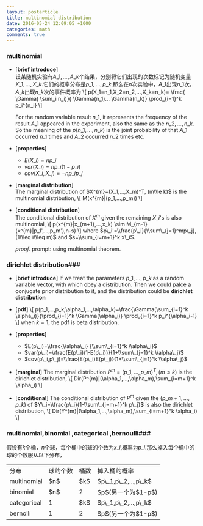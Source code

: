 ```yaml
---
layout: postarticle
title: multinomial distribution
date: 2016-05-24 12:09:05 +1000 
categories: math
comments: true
---
```


### multinomial  ###
- [**brief introduce**]   
    设某随机实验有$A\_1,...,A\_k$个结果，分别将它们出现的次数标记为随机变量$X\_1,...,X\_k$.它们的概率分布是$p\_1,...,p\_k$,那么在$n$次实验中，$A\_1$出现$n\_1$次，$A\_k$出现$n\_k$次的事件概率为
\\[
p(X\_1=n\_1,X\_2=n\_2,...,X\_k=n\_k)= \frac{ \Gamma( \sum\_i n\_i)}{ \Gamma(n\_1)... \Gamma(n\_k)} \prod\_{i=1}^k p\_i^{n\_i}
\\]

    For the random variable result $n\_1$, it represents the frequency of the result $A\_1$ appeared in the experiment, also the same as the $n\_2,...,n\_k$. So the meaning of the $p(n\_1,...,n\_k)$ is the joint probability of that $A\_1$ occurred $n\_1$ times and $A\_2$ occurred $n\_2$ times etc.

+ [**properties**]  
    - $E(X\_i)=np\_i$
    - $var(X\_i)=np\_i(1-p\_i)$
    - $cov(X\_i,X\_j)=-np\_ip\_j$
+ [**marginal distribution**]   
    The marginal distribution of $X^{m}=(X_1,...,X_m)^T, (m\\le k)$ is the multinomial distribution,
\\[
M(x^{m}|(p\_1,...,p\_m))
\\]
+ [**conditional distribution**]   
    The conditional distribution of $X^{m}$ given the remaining $X\_i$'s is also multinomial,
\\[
p(x^{m}|x\_{m+1},...,x\_k) \\sim M\_{m-1}(x^{m}|p\_1',...,p\_m'),n-s)
\\]
    where $p\_i'=\\frac{p\_i}{\\sum\_{j=1}^mp\_j},(1\\leq i\\leq m)$ and $s=\\sum_{i=m+1}^k x\_i$.

    *proof.* prompt: using multinomial theorem.



### dirichlet distribution###
+ [**brief introduce**] If we treat the parameters $p\_1,...,p\_k$ as a random variable vector, with which obey a distribution. Then we could palce a conjugate prior distribution to it, and the distribution could be **dirichlet distribution**

+ [**pdf**]
\\[
p(p\_1,...,p\_k;\alpha\_1,...,\alpha\_k)=\frac{\Gamma(\sum\_{i=1}^k \alpha\_i)}{\prod\_{i=1}^k \Gamma(\alpha\_i)} \prod\_{i=1}^k p\_i^{\alpha\_i-1}
\\]
when $k=1$, the pdf is beta distribution.

+ [**properties**]  
    - $E(p\_i)=\\frac{\\alpha\_i} {\\sum\_{i=1}^k \\alpha\_i}$
    - $var(p\_i)=\\frac{E(p\_i)(1-E(p\_i))}{1+\\sum\_{j=1}^k \\alpha\_j}$
    - $cov(p\_i,p\_j)=\\frac{E(p\_i)E(p\_j)}{1+\\sum\_{j=1}^k \\alpha\_j}$

+ [**marginal**]
    The marginal distribution $P^{m}=(p\_1,...,p\_m)^T,(m\le k)$ is the dirichlet distribution,
\\[
Dir(P^{m}|(\\alpha\_1,...,\\alpha\_m),\\sum\_{i=m+1}^k \\alpha_i)
\\]

+ [**conditional**]
    The conditional distribution of $P^{m}$ given the $(p\_{m+1},...,p\_k)$ of $Y\_i=\\frac{p\_i}{1-\\sum\_{j=m+1}^k  p\_j}$ is also the dirichlet distribution,
\\[
Dir(Y^{m}|(\\alpha\_1,...,\\alpha\_m),\\sum\_{i=m+1}^k \\alpha_i)
\\]




### multinomial,binomial ,categorical ,bernoulli###

假设有$k$个桶，$n$个球，每个桶中的球的个数为$x\_i$,概率为$p\_i$.那么掉入每个桶中的球的个数服从以下分布，

<table class="table">
<tr>
<td>分布</td><td>球的个数</td><td>桶数</td><td>掉入桶的概率</td>
</tr>
<tr>
<td>multinomial</td><td>$n$</td><td>$k$</td><td>$p\_1,p\_2,...,p\_k$</td>
</tr>
<tr>
<td>binomial</td><td>$n$</td><td>2</td><td>$p$(另一个为$1-p$)</td>
</tr>
<tr>
<td>categorical</td><td>1</td><td>$k$</td><td>$p\_1,p\_2,...,p\_k$</td>
</tr>
<tr>
<td>bernolli</td><td>1</td><td>2</td><td>$p$(另一个为$1-p$)</td>
</tr>
</table>

